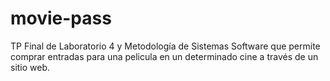 # movie-pass
TP Final de Laboratorio 4 y Metodología de Sistemas
Software que permite comprar entradas para una pelicula en un determinado cine a través de un sitio web.
